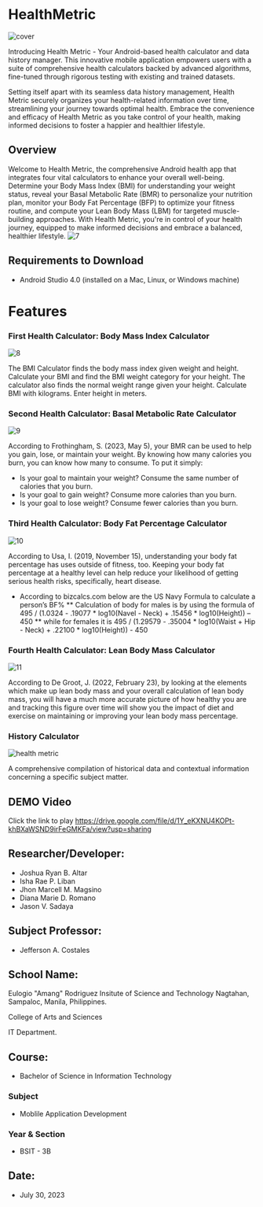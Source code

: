 # HealthMetric
![cover](https://github.com/SadayaJason/Health-Metrics/assets/140939197/b50002b3-56ff-4fd9-a75f-16c946912291)

Introducing Health Metric - Your Android-based health calculator and data history manager. This innovative mobile application empowers users with a suite of comprehensive health calculators backed by advanced algorithms, fine-tuned through rigorous testing with existing and trained datasets. 

Setting itself apart with its seamless data history management, Health Metric securely organizes your health-related information over time, streamlining your journey towards optimal health. Embrace the convenience and efficacy of Health Metric as you take control of your health, making informed decisions to foster a happier and healthier lifestyle.

## Overview
Welcome to Health Metric, the comprehensive Android health app that integrates four vital calculators to enhance your overall well-being. Determine your Body Mass Index (BMI) for understanding your weight status, reveal your Basal Metabolic Rate (BMR) to personalize your nutrition plan, monitor your Body Fat Percentage (BFP) to optimize your fitness routine, and compute your Lean Body Mass (LBM) for targeted muscle-building approaches. With Health Metric, you're in control of your health journey, equipped to make informed decisions and embrace a balanced, healthier lifestyle.
![7](https://github.com/SadayaJason/Health-Metrics/assets/140939197/65b89115-36f5-4b64-9946-981412c9f7e3)


## Requirements to Download
* Android Studio 4.0 (installed on a Mac, Linux, or Windows machine)

# Features
### First Health Calculator: Body Mass Index Calculator
![8](https://github.com/SadayaJason/Health-Metrics/assets/140939197/bf387c20-542a-4d72-8301-7d9986131ad2)

The BMI Calculator finds the body mass index given weight and height. Calculate your BMI and find the BMI weight category for your height. The calculator also finds the normal weight range given your height. Calculate BMI with kilograms. Enter height in meters.

### Second Health Calculator: Basal Metabolic Rate Calculator
![9](https://github.com/SadayaJason/Health-Metrics/assets/140939197/084f0ec3-a396-4bb9-916f-b88bd922ac66)

According to Frothingham, S. (2023, May 5), your BMR can be used to help you gain, lose, or maintain your weight. By knowing how many calories you burn, you can know how many to consume. To put it simply: 
* Is your goal to maintain your weight? Consume the same number of calories that you burn.
* Is your goal to gain weight? Consume more calories than you burn.
* Is your goal to lose weight? Consume fewer calories than you burn.

### Third Health Calculator: Body Fat Percentage Calculator
![10](https://github.com/SadayaJason/Health-Metrics/assets/140939197/ca3b0354-edb4-4b7e-9a99-cddf5fc7cdd0)

According to Usa, I. (2019, November 15), understanding your body fat percentage has uses outside of fitness, too. Keeping your body fat percentage at a healthy level can help reduce your likelihood of getting serious health risks, specifically, heart disease.

* According to bizcalcs.com below are the US Navy Formula to calculate a person’s BF%
** Calculation of body for males is by using the formula of 495 / (1.0324 - .19077 * log10(Navel - Neck) + .15456 * log10(Height)) – 450
** while for females it is 495 / (1.29579 - .35004 * log10(Waist + Hip - Neck) + .22100 * log10(Height)) - 450

### Fourth Health Calculator: Lean Body Mass Calculator
![11](https://github.com/SadayaJason/Health-Metrics/assets/140939197/6e9c0a81-a7b5-4c68-8eed-6fd9ac4b717b)

According to De Groot, J. (2022, February 23), by looking at the elements which make up lean body mass and your overall calculation of lean body mass, you will have a much more accurate picture of how healthy you are and tracking this figure over time will show you the impact of diet and exercise on maintaining or improving your lean body mass percentage.

### History Calculator  
![health metric](https://github.com/SadayaJason/Health-Metrics/assets/140939197/44579f00-4cdb-45ac-bdd1-3075610c11f0)

A comprehensive compilation of historical data and contextual information concerning a specific subject matter.


## DEMO Video
Click the link to play https://drive.google.com/file/d/1Y_eKXNU4KOPt-khBXaWSND9irFeGMKFa/view?usp=sharing


## Researcher/Developer:
* Joshua Ryan B. Altar
* Isha Rae P. Liban
* Jhon Marcell M. Magsino
* Diana Marie D. Romano
* Jason V. Sadaya

## Subject Professor: 
* Jefferson A. Costales

## School Name:
Eulogio "Amang" Rodriguez Insitute of Science and Technology
Nagtahan, Sampaloc, Manila, Philippines.

College of Arts and Sciences

IT Department.

## Course:  
* Bachelor of Science in Information Technology
### Subject 
* Moblile Application Development
### Year & Section
* BSIT - 3B

## Date: 
* July 30, 2023








